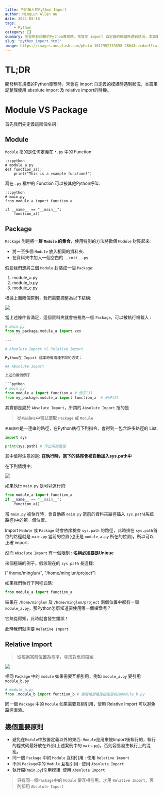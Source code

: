 ```yaml
---
title: 告別惱人的Python Import
author: MingLun Allen Wu
date: 2021-08-18
tags: 
    - Python
category: []
summary: 開發稍有規模的Python專案時，常會在 import 自定義的模組時遇到狀況，本篇筆記整理使用 absolute import 及 relative import的時機。
slug: "python_import.html"
image: https://images.unsplash.com/photo-1617952739858-28043cecdae3?ixid=MnwxMjA3fDB8MHxwaG90by1wYWdlfHx8fGVufDB8fHx8&ixlib=rb-1.2.1&auto=format&fit=crop&w=1350&q=80
---
```


# TL;DR

開發稍有規模的Python專案時，常會在 import 自定義的模組時遇到狀況，本篇筆記整理使用 absolute import 及 relative import的時機。

# Module VS Package

首先我們先定義這兩個名詞 : 

## Module

`Module` 指的是任何定義在 `*.py` 中的 Function

    :::python
    # module_a.py
    def function_a():
        print("This is a example function!")

寫在 `.py` 檔中的 Function 可以被其他Python呼叫:
    
    :::python
    # main.py
    from module_a import function_a

    if __name__ == "__main__":
        function_a()

## Package

`Package` 則是將**一群 `Module` 的集合**，使用特別的方法將數個 `Module` 封裝起來: 

+ 將一至多個 `Module` 放入相同的資料夾.
+ 在資料夾中加入一個空白的 `__init__.py`

假設我們想將三個 `Module` 封裝成一個 `Package`:

1. module_a.py
2. module_b.py
3. module_c.py

根據上面兩個原則，我們需要調整為以下結構:


![](https://minglunwu.github.io/images/20210818/package.png)


當上述條件皆滿足，這個資料夾就會被視為一個 `Package`，可以被執行檔載入 : 

```python
# main.py
from my_package.module_a import xxx
    ```
---

# Absolute Import VS Relative Import

Python在 Import 檔案時有兩種不同的方式：

## Absolute Import

上述的兩個例子

```python
# main.py
from module_a import function_a # 例子(1)
from my_package.module_a import function_a  # 例子(2)
```

其實都是屬於 `Absolute Import`，所謂的 `Absolute Import` 指的是

> 從`系統路徑`中嘗試讀取 `Package` 或 `Module`

`系統路徑`是一連串的路徑，在Python執行下列指令，會得到一包含許多路徑的 List.


```python
import sys

print(sys.path) # 印出系統路徑
```

其中值得注意的是: **在執行時，當下的路徑會被自動加入sys.path中**

在下列情境中:

![](https://minglunwu.github.io/images/20210818/only_module.png)

如果執行 `main.py` 是可以運行的:

```python
from module_a import function_a
if __name__ == "__main__":
    function_a()
```
    
當 `main.py` 被執行時，會自動將 `main.py` 當前的資料夾路徑插入 `sys.path`(系統路徑)中的第一個位置。 

Import `Module` 或 `Package` 時會依序檢查 `sys.path` 的路徑，此時排在 `sys.path`首位的路徑就是 `main.py` 當前的位置(也正是 `module_a.py` 所在的位置)，所以可以正確 import.

然而 `Absolute Import` 有一個限制 : **名稱必須要是Unique**

來個極端的例子，假設現在的 `sys.path` 長這樣:

["/home/minglun/", "/home/minglun/project"]

如果我們執行下列程式碼:

```python
from module_a import function_a
```
    
結果在 `/home/minglun` 及 `/home/minglun/project` 兩個位置中都有一個 `module_a.py`，那Python怎麼知道要使用哪一個檔案呢？ 

它無從得知，此時就會發生錯誤！

此時我們就需要 `Relative Import`

## Relative Import

> 從檔案當前位置為基準，尋找對應的檔案

![](https://minglunwu.github.io/images/20210818/full_module.png)

相同 `Package` 中的 `module` 如果需要互相引用，例如 `module_a.py` 要引用 `module_b.py`

```python
# module_a.py
from .module_b import function_b # 使用相對路徑指定當前的module_b.py
```

同一個 `Package` 中的 `Module` 如果需要互相引用，使用 Relative Import 可以避免路徑混淆。

## 幾個重要原則

+ 避免在`Module`中放置定義以外的東西: `Module`是用來被Import後執行的，執行的程式碼最好放在外部(上述案例中的 `main.py`)，否則容易發生執行上的混亂。 
+ 同一個 `Package` 中的 `Module` 互相引用 : 使用 `Relative Import`
+ 不同 `Package`中的 `Module` 互相引用 : 使用 `Absolute Import`
+ 執行檔(`main.py`)引用模組: 使用 `Absolute Import`

> 只有同一個`Package`中的 `Module` 要互相引用，才用 `Relative Import`，否則都用 `Absolute Import`